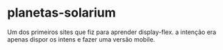 # planetas-solarium
Um dos primeiros sites que fiz para aprender display-flex. a intenção era apenas dispor os intens e fazer uma versão mobile.
